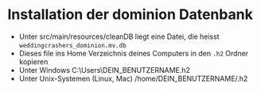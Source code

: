 # Installation der dominion Datenbank

- Unter src/main/resources/cleanDB liegt eine Datei, die heisst `weddingcrashers_dominion.mv.db`
- Dieses file ins Home Verzeichnis deines Computers in den `.h2` Ordner kopieren
- Unter Windows C:\Users\DEIN_BENUTZERNAME\.h2
- Unter Unix-Systemen (Linux, Mac) /home/DEIN_BENUTZERNAME/.h2  